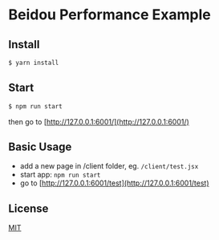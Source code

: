 # Beidou Performance Example

## Install

```bash
$ yarn install
```

## Start

```bash
$ npm run start
```

then go to [http://127.0.0.1:6001/](http://127.0.0.1:6001/)

## Basic Usage

* add a new page in /client folder, eg. `/client/test.jsx`
* start app: `npm run start`
* go to [http://127.0.0.1:6001/test](http://127.0.0.1:6001/test)

## License

[MIT](LICENSE)
